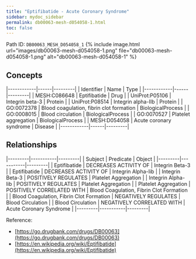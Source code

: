 ```yaml
---
title: "Eptifibatide - Acute Coronary Syndrome"
sidebar: mydoc_sidebar
permalink: db00063-mesh-d054058-1.html
toc: false 
---
```



Path ID: `DB00063_MESH_D054058_1`
{% include image.html url="images/db00063-mesh-d054058-1.png" file="db00063-mesh-d054058-1.png" alt="db00063-mesh-d054058-1" %}

## Concepts

|------------|------|---------|
| Identifier | Name | Type    |
|------------|------|---------|
| MESH:C086648 | Eptifibatide | Drug |
| UniProt:P05106 | Integrin beta-3 | Protein |
| UniProt:P08514 | Integrin alpha-IIb | Protein |
| GO:0072378 | Blood coagulation, fibrin clot formation | BiologicalProcess |
| GO:0008015 | Blood circulation | BiologicalProcess |
| GO:0070527 | Platelet aggregation | BiologicalProcess |
| MESH:D054058 | Acute coronary syndrome | Disease |
|------------|------|---------|

## Relationships

|---------|-----------|---------|
| Subject | Predicate | Object  |
|---------|-----------|---------|
| Eptifibatide | DECREASES ACTIVITY OF | Integrin Beta-3 |
| Eptifibatide | DECREASES ACTIVITY OF | Integrin Alpha-Iib |
| Integrin Beta-3 | POSITIVELY REGULATES | Platelet Aggregation |
| Integrin Alpha-Iib | POSITIVELY REGULATES | Platelet Aggregation |
| Platelet Aggregation | POSITIVELY CORRELATED WITH | Blood Coagulation, Fibrin Clot Formation |
| Blood Coagulation, Fibrin Clot Formation | NEGATIVELY REGULATES | Blood Circulation |
| Blood Circulation | NEGATIVELY CORRELATED WITH | Acute Coronary Syndrome |
|---------|-----------|---------|

Reference: 
  - [https://go.drugbank.com/drugs/DB00063](https://go.drugbank.com/drugs/DB00063)
  - [https://en.wikipedia.org/wiki/Eptifibatide](https://en.wikipedia.org/wiki/Eptifibatide)
